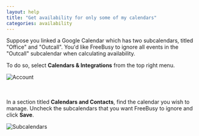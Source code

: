 ```yaml
---
layout: help
title: "Get availability for only some of my calendars"
categories: availability
---
```


Suppose you linked a Google Calendar which has two subcalendars, titled "Office" and "Outcall".
You'd like FreeBusy to ignore all events in the "Outcall" subcalendar when calculating availability.

To do so, select **Calendars & Integrations** from the top right menu.
<br>

![Account](https://i.imgur.com/v1dXWOQ.png)

<br><br>
In a section titled **Calendars and Contacts**, find the calendar you wish to manage.
Uncheck the subcalendars that you want FreeBusy to ignore and click **Save**.
<br>

![Subcalendars](https://i.imgur.com/zLcT7CB.png)

